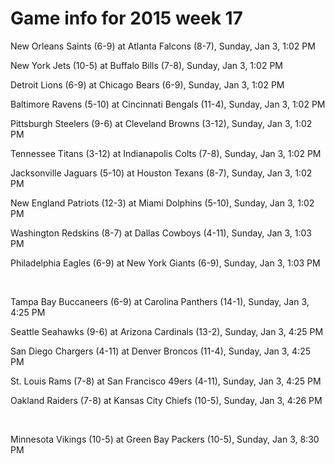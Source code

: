 # Game info for 2015 week 17

New Orleans Saints (6-9) at Atlanta Falcons (8-7), Sunday, Jan 3, 1:02 PM

New York Jets (10-5) at Buffalo Bills (7-8), Sunday, Jan 3, 1:02 PM

Detroit Lions (6-9) at Chicago Bears (6-9), Sunday, Jan 3, 1:02 PM

Baltimore Ravens (5-10) at Cincinnati Bengals (11-4), Sunday, Jan 3, 1:02 PM

Pittsburgh Steelers (9-6) at Cleveland Browns (3-12), Sunday, Jan 3, 1:02 PM

Tennessee Titans (3-12) at Indianapolis Colts (7-8), Sunday, Jan 3, 1:02 PM

Jacksonville Jaguars (5-10) at Houston Texans (8-7), Sunday, Jan 3, 1:02 PM

New England Patriots (12-3) at Miami Dolphins (5-10), Sunday, Jan 3, 1:02 PM

Washington Redskins (8-7) at Dallas Cowboys (4-11), Sunday, Jan 3, 1:03 PM

Philadelphia Eagles (6-9) at New York Giants (6-9), Sunday, Jan 3, 1:03 PM


<br/>

Tampa Bay Buccaneers (6-9) at Carolina Panthers (14-1), Sunday, Jan 3, 4:25 PM

Seattle Seahawks (9-6) at Arizona Cardinals (13-2), Sunday, Jan 3, 4:25 PM

San Diego Chargers (4-11) at Denver Broncos (11-4), Sunday, Jan 3, 4:25 PM

St. Louis Rams (7-8) at San Francisco 49ers (4-11), Sunday, Jan 3, 4:25 PM

Oakland Raiders (7-8) at Kansas City Chiefs (10-5), Sunday, Jan 3, 4:26 PM


<br/>

Minnesota Vikings (10-5) at Green Bay Packers (10-5), Sunday, Jan 3, 8:30 PM

